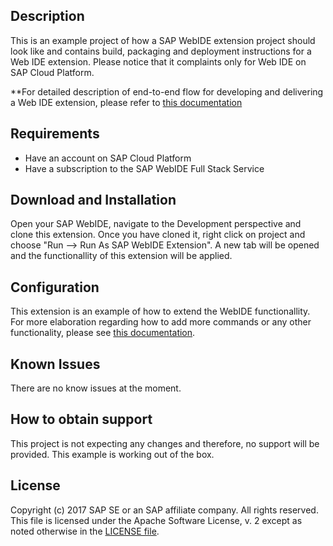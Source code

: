 ## Description

This is an example project of how a SAP WebIDE extension project should look like and contains build, packaging and deployment instructions for a Web IDE extension. Please notice that it complaints only for Web IDE on SAP Cloud Platform.

**For detailed description of end-to-end flow for developing and delivering a Web IDE extension, please refer to [this documentation](https://sdk-sapwebide.dispatcher.hana.ondemand.com/index.html#/topic/4a5a02764ba445cc95fafbbed3235d6e)

## Requirements

* Have an account on SAP Cloud Platform
* Have a subscription to the SAP WebIDE Full Stack Service

## Download and Installation

Open your SAP WebIDE, navigate to the Development perspective and clone this extension. Once you have cloned it, right click on project and choose "Run --> Run As SAP WebIDE Extension".
A new tab will be opened and the functionallity of this extension will be applied.

## Configuration

This extension is an example of how to extend the WebIDE functionallity. For more elaboration regarding how to add more commands or any other functionality, please see [this documentation](https://sdk-sapwebide.dispatcher.hana.ondemand.com/index.html#/topic/4a5a02764ba445cc95fafbbed3235d6e).

## Known Issues

There are no know issues at the moment.

## How to obtain support

This project is not expecting any changes and therefore, no support will be provided. This example is working out of the box.

## License

Copyright (c) 2017 SAP SE or an SAP affiliate company. All rights reserved.
This file is licensed under the Apache Software License, v. 2 except as noted otherwise in the [LICENSE file](./LICENSE).
